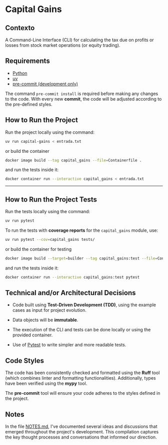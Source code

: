 # Capital Gains

## Contexto

A Command-Line Interface (CLI) for calculating the tax due on profits or losses from stock market operations (or equity trading).

## Requirements

  - [Python](https://www.python.org/)
  - [uv](https://docs.astral.sh/uv/)
  - [pre-commit (development only)](https://www.google.com/search?q=)

The command `pre-commit install` is required before making any changes to the code.
With every new **commit**, the code will be adjusted according to the pre-defined styles.

## How to Run the Project

Run the project locally using the command:

```sh
uv run capital-gains < entrada.txt
```

or build the container

```sh
docker image build --tag capital_gains --file=Containerfile .
```

and run the tests inside it:

```sh
docker container run --interactive capital_gains < entrada.txt
```

-----

## How to Run the Project Tests

Run the tests locally using the command:

```sh
uv run pytest
```

To run the tests with **coverage reports** for the `capital_gains` module, use:

```sh
uv run pytest --cov=capital_gains tests/
```

or build the container for testing

```sh
docker image build --target=builder --tag capital_gains:test --file=Containerfile .
```

and run the tests inside it:

```sh
docker container run --interactive capital_gains:test pytest
```

## Technical and/or Architectural Decisions

- Code built using **Test-Driven Development (TDD)**, using the example cases as input for project evolution.

- Data objects will be **immutable**.

- The execution of the CLI and tests can be done locally or using the provided container.

- Use of [Pytest](https://docs.pytest.org/en/stable/) to write simpler and more readable tests.

## Code Styles

The code has been consistently checked and formatted using the **Ruff** tool (which combines linter and formatting functionalities). Additionally, types have been verified using the **mypy** tool.

The **pre-commit** tool will ensure your code adheres to the styles defined in the project.

## Notes

In the file [NOTES.md](NOTES.md), I've documented several ideas and discussions that emerged throughout the project's development. This compilation captures the key thought processes and conversations that informed our direction.
